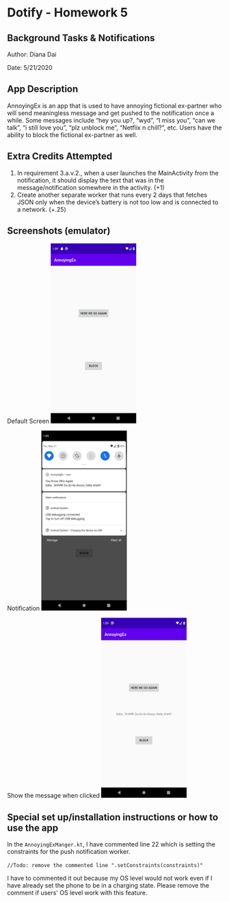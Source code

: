 # Dotify - Homework 5
## Background Tasks & Notifications
Author: Diana Dai

Date: 5/21/2020

## App Description
AnnoyingEx is an app that is used to have annoying fictional ex-partner who will send meaningless message and get pushed to the notification once a while. Some messages include “hey you up?, “wyd”, “I miss you”, “can we talk”, “i still love you”, “plz unblock me”, “Netflix n chill?”, etc. Users have the ability to block the fictional ex-partner as well.

## Extra Credits Attempted
1. In requirement 3.a.v.2., when a user launches the MainActivity from the notification, it should display
the text that was in the message/notification somewhere in the activity. (+1)
2. Create another separate worker that runs every 2 days that fetches JSON only when the device’s
battery is not too low and is connected to a network. (+.25)


## Screenshots (emulator)
Default Screen
<img src="./screenshots/hw5/default.png" width="200" height="420" />

Notification
<img src="./screenshots/hw5/notice.png" width="200" height="420" />

Show the message when clicked
<img src="./screenshots/hw5/message.png" width="200" height="420" />

## Special set up/installation instructions or how to use the app
In the ```AnnoyingExManger.kt```, I have commented line 22 which is setting the constraints for the push notification worker.

 ```//Todo: remove the commented line ".setConstraints(constraints)"```

I have to commented it out because my OS level would not work even if I have already set the phone to be in a charging state. Please remove the comment if users' OS level work with this feature.
